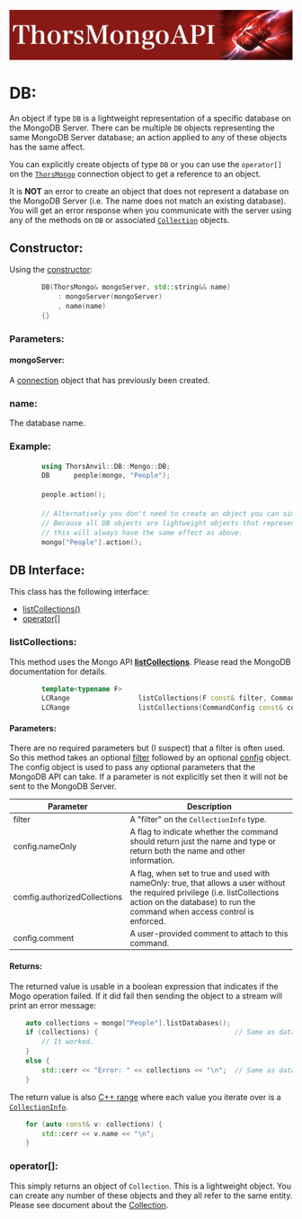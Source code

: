 ![ThorsMongo](../img/thorsmongoapi.jpg)

# DB:

An object if type `DB` is a lightweight representation of a specific database on the MongoDB Server. There can be multiple `DB` objects representing the same MongoDB Server database; an action applied to any of these objects has the same affect.

You can explicitly create objects of type `DB` or you can use the `operator[]` on the [`ThorsMongo`](ThorsMongo.md) connection object to get a reference to an object.

It is **NOT** an error to create an object that does not represent a database on the MongoDB Server (i.e. The name does not match an existing database). You will get an error response when you communicate with the server using any of the methods on `DB` or associated [`Collection`](Collection.md) objects.

## Constructor:

Using the [constructor](../src/ThorsMongo/ThorsMongo.h#L138-L141):

```C++
        DB(ThorsMongo& mongoServer, std::string&& name)
            : mongoServer(mongoServer)
            , name(name)
        {}
```

### Parameters:

#### mongoServer:
A [connection](ThorsMongo.md) object that has previously been created.

### name:
The database name.

### Example:

```C++
        using ThorsAnvil::DB::Mongo::DB;
        DB      people(mongo, "People");

        people.action();

        // Alternatively you don't need to create an object you can simply use the [] operator.
        // Because all DB objects are lightweight objects that represent the same underlying database data
        // this will always have the same effect as above.
        mongo["People"].action();
```

## DB Interface:

This class has the following interface:

* [listCollections()](#listcollections)
* [operator[<Collection-Name>]](#operator)


### listCollections:

This method uses the Mongo API [**listCollections**](https://www.mongodb.com/docs/manual/reference/command/listCollections/). Please read the MongoDB documentation for details.

```C++
        template<typename F>
        LCRange                 listCollections(F const& filter, CommandConfig const& config = CommandConfig{});
        LCRange                 listCollections(CommandConfig const& config = CommandConfig{});
```

#### Parameters:
There are no required parameters but (I suspect) that a filter is often used. So this method takes an optional [filter](Filter.md) followed by an optional [config](../src/ThorsMongo/ThorsMongoCommandConfig.h#L10-L24) object. The config object is used to pass any optional parameters that the MongoDB API can take. If a parameter is not explicitly set then it will not be sent to the MongoDB Server.

| Parameter | Description |
| --------- | ----------- |
| filter | A "filter" on the `CollectionInfo` type. |
| config.nameOnly | A flag to indicate whether the command should return just the name and type or return both the name and other information. |
| comfig.authorizedCollections | A flag, when set to true and used with nameOnly: true, that allows a user without the required privilege (i.e. listCollections action on the database) to run the command when access control is enforced. |
| config.comment | A user-provided comment to attach to this command. |

#### Returns:
The returned value is usable in a boolean expression that indicates if the Mogo operation failed. If it did fail then sending the object to a stream will print an error message:

```C++
    auto collections = mongo["People"].listDatabases();
    if (collections) {                                  // Same as databases.isOk()
        // It worked.
    }
    else {
        std::cerr << "Error: " << collections << "\n";  // Same as databases.getHRErrorMessage()
    }
```

The return value is also [C++ range](https://en.cppreference.com/w/cpp/ranges) where each value you iterate over is a [`CollectionInfo`](../src/ThorsMongo/ThorsMongoListCollection.h#L92-L99).

```C++
    for (auto const& v: collections) {
        std::cerr << v.name << "\n";
    }
```

### operator[]:

This simply returns an object of `Collection`. This is a lightweight object. You can create any number of these objects and they all refer to the same entity. Please see document about the [Collection](Collection.md).

